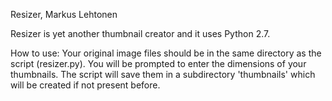 Resizer,  Markus Lehtonen

Resizer is yet another thumbnail creator and it uses Python 2.7.

How to use:
Your original image files should be in the same directory as the script (resizer.py). You will be prompted to enter the dimensions of your thumbnails. The script will save them in a subdirectory 'thumbnails' which will be created if not present before.
